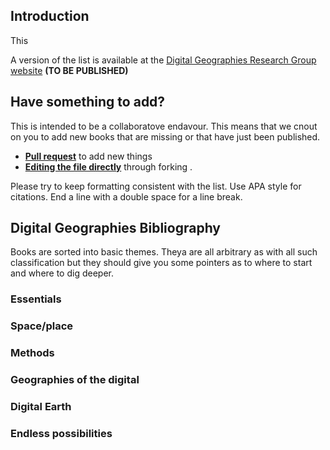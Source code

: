 ## Introduction

This 

A version of the list is available at the [Digital Geographies Research Group website](https://digitalgeographiesrg.org/) **(TO BE PUBLISHED)**

## Have something to add?

This is intended to be a collaboratove endavour. This means that we cnout on you to add new books that are missing or that have just been published. 

- [**Pull request**](https://github.com/mrzeszewski/DigitalGeographiesBooks/pulls) to add new things
- [**Editing the file directly**](https://github.com/mrzeszewski/DigitalGeographiesBooks/edit/main/README.md) through forking .

Please try to keep formatting consistent with the list. Use APA style for citations. 
End a line with a double space for a line break.

## Digital Geographies Bibliography

Books are sorted into basic themes. Theya are all arbitrary as with all such classification but they should give you some pointers as to where to start and where to dig deeper. 

### Essentials

### Space/place

### Methods

### Geographies of the digital

### Digital Earth

### Endless possibilities

